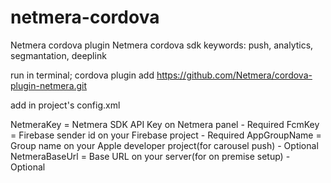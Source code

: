 # netmera-cordova

Netmera cordova plugin
Netmera cordova sdk
keywords: push, analytics, segmantation, deeplink

run in terminal;
cordova plugin add https://github.com/Netmera/cordova-plugin-netmera.git

add in project's config.xml
    <preference name="NetmeraKey" value="example-key" />
    <preference name="NetmeraBaseUrl" value="example-base-url" />
    <preference name="FcmKey" value="example-fcm-key" />
    <preference name="AppGroupName" value="group.com.example.groupname" />

NetmeraKey = Netmera SDK API Key on Netmera panel - Required
FcmKey = Firebase sender id on your Firebase project - Required
AppGroupName = Group name on your Apple developer project(for carousel push) - Optional
NetmeraBaseUrl = Base URL on your server(for on premise setup) - Optional

